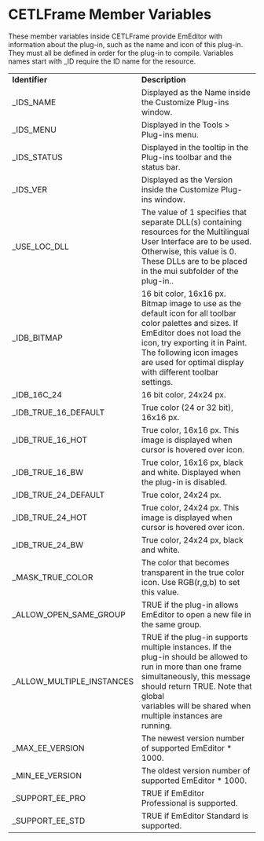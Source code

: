 # CETLFrame Member Variables

These member variables inside CETLFrame provide EmEditor with information about the plug-in, such as the name and icon of this plug-in. They must all be defined in order for the plug-in to compile. Variables names start with \_ID require the ID name for the resource.

|     |     |
| --- | --- |
| **Identifier** | **Description** |
| \_IDS\_NAME | Displayed as the Name inside the Customize Plug-ins window. |
| \_IDS\_MENU | Displayed in the Tools > Plug-ins menu. |
| \_IDS\_STATUS | Displayed in the tooltip in the Plug-ins toolbar and the status bar. |
| \_IDS\_VER | Displayed as the Version inside the Customize Plug-ins window. |
| \_USE\_LOC\_DLL | The value of 1 specifies that separate DLL(s) containing resources for the Multilingual User Interface are to be used. Otherwise, this value is 0. These DLLs are to be placed in the mui subfolder of the plug-in.. |
| \_IDB\_BITMAP | 16 bit color, 16x16 px. Bitmap image to use as the default icon for all toolbar color palettes and sizes. If EmEditor does not load the icon, try exporting it in Paint. The following icon images are used for optimal display with different toolbar settings. |
| \_IDB\_16C\_24 | 16 bit color, 24x24 px. |
| \_IDB\_TRUE\_16\_DEFAULT | True color (24 or 32 bit), 16x16 px. |
| \_IDB\_TRUE\_16\_HOT | True color, 16x16 px. This image is displayed when cursor is hovered over icon. |
| \_IDB\_TRUE\_16\_BW | True color, 16x16 px, black and white. Displayed when the plug-in is disabled. |
| \_IDB\_TRUE\_24\_DEFAULT | True color, 24x24 px. |
| \_IDB\_TRUE\_24\_HOT | True color, 24x24 px. This image is displayed when cursor is hovered over icon. |
| \_IDB\_TRUE\_24\_BW | True color, 24x24 px, black and white. |
| \_MASK\_TRUE\_COLOR | The color that becomes transparent in the true color icon. Use RGB(r,g,b) to set this value. |
| \_ALLOW\_OPEN\_SAME\_GROUP | TRUE if the plug-in allows EmEditor to open a new file in the same group. |
| \_ALLOW\_MULTIPLE\_INSTANCES | TRUE if the plug-in supports multiple instances. If the plug-in should be allowed to run in more than one frame simultaneously, this message should return TRUE. Note that global <br> variables will be shared when multiple instances are running. |
| \_MAX\_EE\_VERSION | The newest version number of supported EmEditor \* 1000. |
| \_MIN\_EE\_VERSION | The oldest version number of supported EmEditor \* 1000. |
| \_SUPPORT\_EE\_PRO | TRUE if EmEditor Professional is supported. |
| \_SUPPORT\_EE\_STD | TRUE if EmEditor Standard is supported. |


